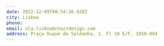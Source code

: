 ```yaml
---
date: 2022-12-09T08:54:16.938Z
city: Lisboa
phone:
email: ola.lisboa@chazzdesign.com
address: Praça Duque de Saldanha, 1. Fl 10 E/F, 1050-094
---
```

